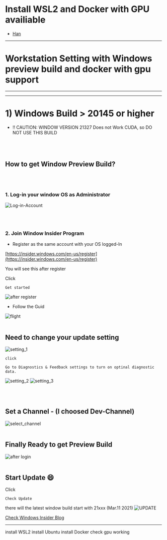 <br/><br/>
# Install WSL2 and Docker with GPU availiable

 - [Han](https://github.com/seunghwan1228) 
---

# Workstation Setting with Windows preview build and docker with gpu support

---

---
# 1) Windows Build > 20145 or higher
   - !! CAUTION: WINDOW VERSION 21327 Does not Work CUDA, so DO NOT USE THIS BUILD
<br/><br/><br/><br/>

## How to get Window Preview Build?
<br/><br/>
### 1. Log-in your window OS as Administrator

![Log-in-Account](assets/window_login.png)

<br/><br/>

### 2. Join Window Insider Program

- Register as the same account with your OS logged-In

[https://insider.windows.com/en-us/register](https://insider.windows.com/en-us/register)

You will see this after register

Click 
```
Get started
```

![after register](assets/after_register.png)



- Follow the Guid

![flight](assets/update_flight.png)
<br/><br/>
## Need to change your update setting

![setting_1](assets/insider_setting_1.png)
```
click 

Go to Diagnostics & Feedback settings to turn on optinal diagnostic data.
```
![setting_2](assets/insider_setting_2.png)
![setting_3](assets/insider_setting_3.png)

<br/><br/>
## Set a Channel  - (I choosed Dev-Channel)

![select_channel](assets/insider_setting_channel.png)
<br/><br/>

## Finally Ready to get Preview Build
![after login](assets/how_should_look.png)
<br/><br/>
##  Start Update :smile:

Click
```
Check Update
```
there will the latest window build start with 21xxx (Mar.11 2021)
![UPDATE](assets/update_feature.png)

[Check Windows Insider Blog](https://blogs.windows.com/windows-insider/)

----------




install WSL2
install Ubuntu
install Docker
check gpu working
